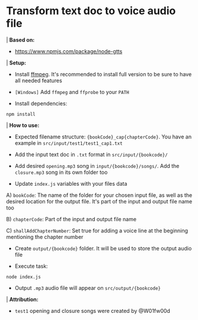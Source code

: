 # Transform text doc to voice audio file

| **Based on:**

- https://www.npmjs.com/package/node-gtts

| **Setup:**

- Install [ffmpeg](http://www.ffmpeg.org/). It's recommended to install full version to be sure to have all needed features
- `[Windows]` Add `ffmpeg` and `ffprobe` to your `PATH`

- Install dependencies:

```
npm install
```

| **How to use:**

- Expected filename structure: `{bookCode}_cap{chapterCode}`. You have an example in `src/input/test1/test1_cap1.txt`

- Add the input text doc in `.txt` format in `src/input/{bookcode}/`

- Add desired `opening.mp3` song in `input/{bookcode}/songs/`. Add the `closure.mp3` song in its own folder too

- Update `index.js` variables with your files data

A) `bookCode`: The name of the folder for your chosen input file, as well as the desired location for the output file. It's part of the input and output file name too

B) `chapterCode`: Part of the input and output file name

C) `shallAddChapterNumber`: Set true for adding a voice line at the beginning mentioning the chapter number

- Create `output/{bookcode}` folder. It will be used to store the output audio file

- Execute task:

```
node index.js
```

- Output `.mp3` audio file will appear on `src/output/{bookcode}`

| **Attribution:**

- `test1` opening and closure songs were created by @W01fw00d
